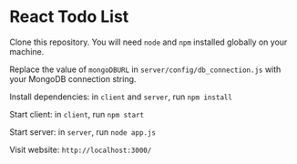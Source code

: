 # React Todo List

Clone this repository. You will need `node` and `npm` installed globally on your machine.

Replace the value of `mongoDBURL` in `server/config/db_connection.js` with your MongoDB connection string.

Install dependencies:
in `client` and `server`, run `npm install`

Start client:
in `client`, run `npm start`

Start server:
in `server`, run `node app.js`

Visit website:
`http://localhost:3000/`
